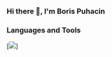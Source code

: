 ### Hi there 👋, I'm Boris Puhacin

### Languages and Tools
[<img src="https://img.icons8.com/color/48/000000/kotlin.png"/>]
